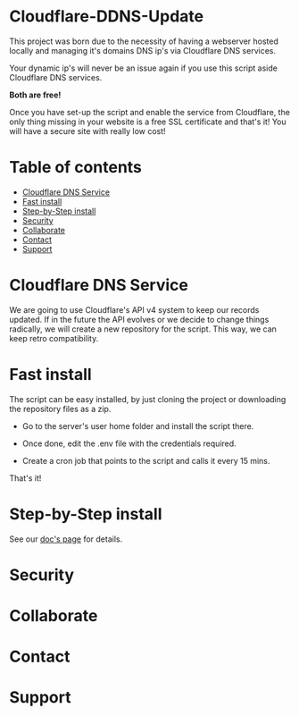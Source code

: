 # Cloudflare-DDNS-Update

This project was born due to the necessity of having a webserver hosted locally
and managing it's domains DNS ip's via Cloudflare DNS services.

Your dynamic ip's will never be an issue again if you use this script aside
Cloudflare DNS services.

**Both are free!**

Once you have set-up the script and enable the service from Cloudflare, the only
thing missing in your website is a free SSL certificate and that's it! You will
have a secure site with really low cost!


# Table of contents
- [Cloudflare DNS Service](#cloudflare-dns-service)
- [Fast install](#fast-install)
- [Step-by-Step install](#step-by-step-install)
- [Security](#security)
- [Collaborate](#collaborate)
- [Contact](#contact)
- [Support](#support)


# Cloudflare DNS Service

We are going to use Cloudflare's API v4 system to keep our records updated. If in
the future the API evolves or we decide to change things radically, we will create
a new repository for the script. This way, we can keep retro compatibility.


# Fast install

The script can be easy installed, by just cloning the project or downloading the
repository files as a zip.

- Go to the server's user home folder and install the script there.

- Once done, edit the .env file with the credentials required.

- Create a cron job that points to the script and calls it every 15 mins.

That's it!


# Step-by-Step install

See our [doc's page](https://github.com/juanmcortez/Cloudflare-DDNS-Update/blob/master/DETAILEDINSTALL.md) for details.


# Security


# Collaborate


# Contact


# Support
